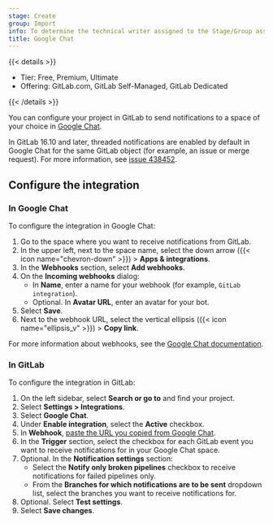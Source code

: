 ```yaml
---
stage: Create
group: Import
info: To determine the technical writer assigned to the Stage/Group associated with this page, see https://handbook.gitlab.com/handbook/product/ux/technical-writing/#assignments
title: Google Chat
---
```


{{< details >}}

- Tier: Free, Premium, Ultimate
- Offering: GitLab.com, GitLab Self-Managed, GitLab Dedicated

{{< /details >}}

You can configure your project in GitLab to send notifications to a
space of your choice in [Google Chat](https://chat.google.com/).

In GitLab 16.10 and later, threaded notifications are enabled by default
in Google Chat for the same GitLab object (for example, an issue or merge request).
For more information, see [issue 438452](https://gitlab.com/gitlab-org/gitlab/-/issues/438452).

## Configure the integration

### In Google Chat

To configure the integration in Google Chat:

1. Go to the space where you want to receive notifications from GitLab.
1. In the upper left, next to the space name, select the down arrow ({{< icon name="chevron-down" >}}) > **Apps & integrations**.
1. In the **Webhooks** section, select **Add webhooks**.
1. On the **Incoming webhooks** dialog:
   - In **Name**, enter a name for your webhook (for example, `GitLab integration`).
   - Optional. In **Avatar URL**, enter an avatar for your bot.
1. Select **Save**.
1. Next to the webhook URL, select the vertical ellipsis ({{< icon name="ellipsis_v" >}}) > **Copy link**.

For more information about webhooks, see the
[Google Chat documentation](https://developers.google.com/workspace/chat/quickstart/webhooks).

### In GitLab

To configure the integration in GitLab:

1. On the left sidebar, select **Search or go to** and find your project.
1. Select **Settings > Integrations**.
1. Select **Google Chat**.
1. Under **Enable integration**, select the **Active** checkbox.
1. In **Webhook**, [paste the URL you copied from Google Chat](#in-google-chat).
1. In the **Trigger** section, select the checkbox for each GitLab event
   you want to receive notifications for in your Google Chat space.
1. Optional. In the **Notification settings** section:
   - Select the **Notify only broken pipelines** checkbox
     to receive notifications for failed pipelines only.
   - From the **Branches for which notifications are to be sent** dropdown list,
     select the branches you want to receive notifications for.
1. Optional. Select **Test settings**.
1. Select **Save changes**.
